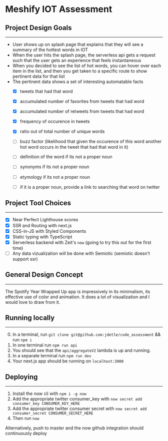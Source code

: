 # Meshify IOT Assessment

## Project Design Goals
-------------------
- User shows up on splash page that explains that they will see a summary of the hottest words in IOT
- When the user hits the splash page, the serverless api gets a request such that the user gets an experience that feels instantaneous
- When you decided to see the list of hot words, you can hover over each item in the list, and then you get taken to a specific route to show pertinent data for that list
- The pertinent data shows a set of interesting automatable facts
    - [x] tweets that had that word
    - [x] accumulated number of favorites from tweets that had word
    - [x] accumulated number of retweets from tweets that had word
    - [x] frequency of occurence in tweets
    - [x] ratio out of total number of unique words
    - [ ] buzz factor (likelihood that given the occurence of this word another hot word occurs in the tweet that had that word in it)
    - [ ] definition of the word if its not a proper noun
    - [ ] synonyms if its not a proper noun
    - [ ] etymology if its not a proper noun
    - [ ] if it is a proper noun, provide a link to searching that word on twitter


## Project Tool Choices
--------------------
- [x] Near Perfect Lighthouse scores 
- [x] SSR and Routing with next.js
- [x] CSS-in-JS with Styled Components
- [x] Static typing with TypeScript
- [x] Serverless backend with Zeit's `now` (going to try this out for the first time)
- [ ] Any data vizualization will be done with Semiotic (semiotic doesn't support ssr)

## General Design Concept
------------------------
The Spotify Year Wrapped Up app is impressively in its minimalism, its effective use of color and animation. It does a lot of visualization and I would love to draw from it.

## Running locally
-----------------
0. In a terminal, run `git clone git@github.com:jdetle/code_assessment` && run `npm i`
1. In one terminal run `npm run api`
2. You should see that the `api/aggregateV2` lambda is up and running.
3. In a separate terminal run `npm run dev`
4. Your next.js app should be running on `localhost:3000`

## Deploying
------------
1. Install the now cli with `npm i -g now` 
2. Add the appropriate twitter consumer_key with `now secret add consumer_key CONSUMER_KEY_HERE`
3. Add the appropriate twitter consumer secret with `now secret add consumer_secret CONSUMER_SECRET_HERE`
4. Then run `now`

Alternatively, push to master and the now github integration should continuously deploy
